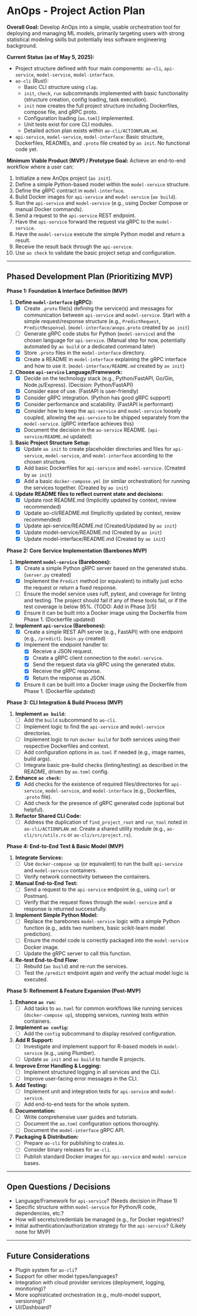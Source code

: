 # AnOps - Project Action Plan

**Overall Goal:** Develop AnOps into a simple, usable orchestration tool for deploying and managing ML models, primarily targeting users with strong statistical modeling skills but potentially less software engineering background.

**Current Status (as of May 5, 2025):**
*   Project structure defined with four main components: `ao-cli`, `api-service`, `model-service`, `model-interface`.
*   `ao-cli` (Rust):
    *   Basic CLI structure using `clap`.
    *   `init`, `check`, `run` subcommands implemented with basic functionality (structure creation, config loading, task execution).
    *   `init` now creates the full project structure including Dockerfiles, compose file, and gRPC proto.
    *   Configuration loading (`ao.toml`) implemented.
    *   Unit tests exist for core CLI modules.
    *   Detailed action plan exists within `ao-cli/ACTIONPLAN.md`.
*   `api-service`, `model-service`, `model-interface`: Basic structure, Dockerfiles, READMEs, and `.proto` file created by `ao init`. No functional code yet.

**Minimum Viable Product (MVP) / Prototype Goal:**
Achieve an end-to-end workflow where a user can:
1.  Initialize a new AnOps project (`ao init`).
2.  Define a simple Python-based model within the `model-service` structure.
3.  Define the gRPC contract in `model-interface`.
4.  Build Docker images for `api-service` and `model-service` (`ao build`).
5.  Run the `api-service` and `model-service` (e.g., using Docker Compose or manual Docker commands).
6.  Send a request to the `api-service` REST endpoint.
7.  Have the `api-service` forward the request via gRPC to the `model-service`.
8.  Have the `model-service` execute the simple Python model and return a result.
9.  Receive the result back through the `api-service`.
10. Use `ao check` to validate the basic project setup and configuration.

---

## Phased Development Plan (Prioritizing MVP)

**Phase 1: Foundation & Interface Definition (MVP)**

1.  **Define `model-interface` (gRPC):**
    *   [x] Create `.proto` file(s) defining the service(s) and messages for communication between `api-service` and `model-service`. Start with a simple request/response structure (e.g., `PredictRequest`, `PredictResponse`). (`model-interface/anops.proto` created by `ao init`)
    *   [ ] Generate gRPC code stubs for Python (`model-service`) and the chosen language for `api-service`. (Manual step for now, potentially automated by `ao build` or a dedicated command later)
    *   [x] Store `.proto` files in the `model-interface` directory.
    *   [x] Create a README in `model-interface` explaining the gRPC interface and how to use it. (`model-interface/README.md` created by `ao init`)
2.  **Choose `api-service` Language/Framework:**
    *   [x] Decide on the technology stack (e.g., Python/FastAPI, Go/Gin, Node.js/Express). (Decision: Python/FastAPI)
    *   [x] Consider ease of use. (FastAPI is user-friendly)
    *   [x] Consider gRPC integration. (Python has good gRPC support)
    *   [x] Consider performance and scalability. (FastAPI is performant)
    *   [x] Consider how to keep the `api-service` and `model-service` loosely coupled, allowing the `api-service` to be shipped separately from the `model-service`. (gRPC interface achieves this)
    *   [x] Document the decision in the `ao-service` README. (`api-service/README.md` updated)
3.  **Basic Project Structure Setup:**
    *   [x] Update `ao init` to create placeholder directories and files for `api-service`, `model-service`, and `model-interface` according to the chosen structure.
    *   [x] Add basic Dockerfiles for `api-service` and `model-service`. (Created by `ao init`)
    *   [x] Add a basic `docker-compose.yml` (or similar orchestration) for running the services together. (Created by `ao init`)
4.  **Update README files to reflect current state and decisions:**
    *   [x] Update root README.md (Implicitly updated by context, review recommended)
    *   [x] Update ao-cli/README.md (Implicitly updated by context, review recommended)
    *   [x] Update api-service/README.md (Created/Updated by `ao init`)
    *   [x] Update model-service/README.md (Created by `ao init`)
    *   [x] Update model-interface/README.md (Created by `ao init`)

**Phase 2: Core Service Implementation (Barebones MVP)**

1.  **Implement `model-service` (Barebones):**
    *   [x] Create a simple Python gRPC server based on the generated stubs. (`server.py` created)
    *   [x] Implement the `Predict` method (or equivalent) to initially just echo the request or return a fixed response.
    *   [ ] Ensure the model service uses ruff, pytest, and coverage for linting and testing. The project should fail if any of these tools fail, or if the test coverage is below 95%. (TODO: Add in Phase 3/5)
    *   [x] Ensure it can be built into a Docker image using the Dockerfile from Phase 1. (Dockerfile updated)
2.  **Implement `api-service` (Barebones):**
    *   [x] Create a simple REST API server (e.g., FastAPI) with one endpoint (e.g., `/predict`). (`main.py` created)
    *   [x] Implement the endpoint handler to:
        *   [x] Receive a JSON request.
        *   [x] Create a gRPC client connection to the `model-service`.
        *   [x] Send the request data via gRPC using the generated stubs.
        *   [x] Receive the gRPC response.
        *   [x] Return the response as JSON.
    *   [x] Ensure it can be built into a Docker image using the Dockerfile from Phase 1. (Dockerfile updated)

**Phase 3: CLI Integration & Build Process (MVP)**

1.  **Implement `ao build`:**
    *   [ ] Add the `build` subcommand to `ao-cli`.
    *   [ ] Implement logic to find the `api-service` and `model-service` directories.
    *   [ ] Implement logic to run `docker build` for both services using their respective Dockerfiles and context.
    *   [ ] Add configuration options in `ao.toml` if needed (e.g., image names, build args).
    *   [ ] Integrate basic pre-build checks (linting/testing) as described in the README, driven by `ao.toml` config.
2.  **Enhance `ao check`:**
    *   [x] Add checks for the existence of required files/directories for `api-service`, `model-service`, and `model-interface` (e.g., Dockerfiles, `.proto` file).
    *   [ ] Add check for the presence of gRPC generated code (optional but helpful).
3.  **Refactor Shared CLI Code:**
    *   [ ] Address the duplication of `find_project_root` and `run_tool` noted in `ao-cli/ACTIONPLAN.md`. Create a shared utility module (e.g., `ao-cli/src/utils.rs` or `ao-cli/src/project.rs`).

**Phase 4: End-to-End Test & Basic Model (MVP)**

1.  **Integrate Services:**
    *   [ ] Use `docker-compose up` (or equivalent) to run the built `api-service` and `model-service` containers.
    *   [ ] Verify network connectivity between the containers.
2.  **Manual End-to-End Test:**
    *   [ ] Send a request to the `api-service` endpoint (e.g., using `curl` or Postman).
    *   [ ] Verify that the request flows through the `model-service` and a response is returned successfully.
3.  **Implement Simple Python Model:**
    *   [ ] Replace the barebones `model-service` logic with a simple Python function (e.g., adds two numbers, basic scikit-learn model prediction).
    *   [ ] Ensure the model code is correctly packaged into the `model-service` Docker image.
    *   [ ] Update the gRPC server to call this function.
4.  **Re-test End-to-End Flow:**
    *   [ ] Rebuild (`ao build`) and re-run the services.
    *   [ ] Test the `/predict` endpoint again and verify the actual model logic is executed.

**Phase 5: Refinement & Feature Expansion (Post-MVP)**

1.  **Enhance `ao run`:**
    *   [ ] Add tasks to `ao.toml` for common workflows like running services (`docker-compose up`), stopping services, running tests within containers.
2.  **Implement `ao config`:**
    *   [ ] Add the `config` subcommand to display resolved configuration.
3.  **Add R Support:**
    *   [ ] Investigate and implement support for R-based models in `model-service` (e.g., using Plumber).
    *   [ ] Update `ao init` and `ao build` to handle R projects.
4.  **Improve Error Handling & Logging:**
    *   [ ] Implement structured logging in all services and the CLI.
    *   [ ] Improve user-facing error messages in the CLI.
5.  **Add Testing:**
    *   [ ] Implement unit and integration tests for `api-service` and `model-service`.
    *   [ ] Add end-to-end tests for the whole system.
6.  **Documentation:**
    *   [ ] Write comprehensive user guides and tutorials.
    *   [ ] Document the `ao.toml` configuration options thoroughly.
    *   [ ] Document the `model-interface` gRPC API.
7.  **Packaging & Distribution:**
    *   [ ] Prepare `ao-cli` for publishing to crates.io.
    *   [ ] Consider binary releases for `ao-cli`.
    *   [ ] Publish standard Docker images for `api-service` and `model-service` bases.

---

## Open Questions / Decisions

*   Language/Framework for `api-service`? (Needs decision in Phase 1)
*   Specific structure within `model-service` for Python/R code, dependencies, etc.?
*   How will secrets/credentials be managed (e.g., for Docker registries)?
*   Initial authentication/authorization strategy for the `api-service`? (Likely none for MVP)

---

## Future Considerations

*   Plugin system for `ao-cli`?
*   Support for other model types/languages?
*   Integration with cloud provider services (deployment, logging, monitoring)?
*   More sophisticated orchestration (e.g., multi-model support, versioning)?
*   UI/Dashboard?
